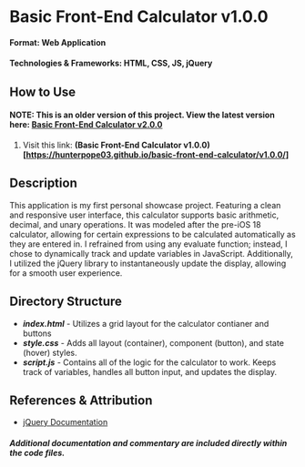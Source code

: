 # Basic Front-End Calculator v1.0.0
#### Format: Web Application
#### Technologies & Frameworks: HTML, CSS, JS, jQuery
## How to Use
#### NOTE: This is an older version of this project. View the latest version here: [Basic Front-End Calculator v2.0.0](https://github.com/hunterpope03/basic-front-end-calculator/tree/main/v2.0.0)
1. Visit this link: **(Basic Front-End Calculator v1.0.0)[https://hunterpope03.github.io/basic-front-end-calculator/v1.0.0/]**
## Description
This application is my first personal showcase project. Featuring a clean and responsive user interface, this calculator supports basic arithmetic, decimal, and unary operations. It was modeled after the pre-iOS 18 calculator, allowing for certain expressions to be calculated automatically as they are entered in. I refrained from using any evaluate function; instead, I chose to dynamically track and update variables in JavaScript. Additionally, I utilized the jQuery library to instantaneously update the display, allowing for a smooth user experience. 

## Directory Structure
* **_index.html_** - Utilizes a grid layout for the calculator contianer and buttons
* **_style.css_** - Adds all layout (container), component (button), and state (hover) styles. 
* **_script.js_** - Contains all of the logic for the calculator to work. Keeps track of variables, handles all button input, and updates the display. 
## References & Attribution
* [jQuery Documentation](https://jquery.com)
##### Additional documentation and commentary are included directly within the code files. 
